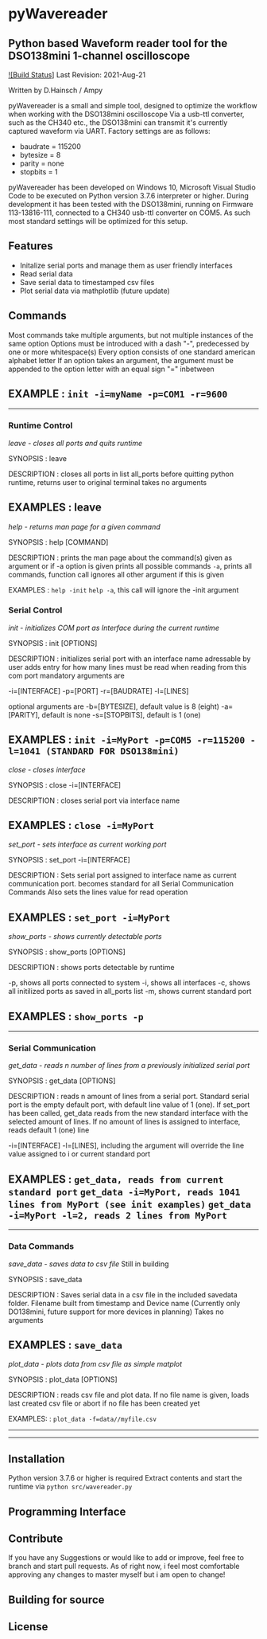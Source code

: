 # pyWavereader
## Python based Waveform reader tool for the DSO138mini 1-channel oscilloscope

[![Build Status]]()
Last Revision: 2021-Aug-21

Written by D.Hainsch / Ampy 

pyWavereader is a small and simple tool, designed to optimize the workflow when working with the DSO138mini oscilloscope
Via a usb-ttl converter, such as the CH340 etc., the DSO138mini can transmit it's currently captured waveform via UART.
Factory settings are as follows:
- baudrate = 115200
- bytesize = 8
- parity = none
- stopbits = 1

pyWavereader has been developed on Windows 10, Microsoft Visual Studio Code to be executed on Python version 3.7.6 interpreter or higher.
During development it has been tested with the DSO138mini, running on Firmware 113-13816-111, connected to a CH340 usb-ttl converter on COM5.
As such most standard settings will be optimized for this setup.

## **Features**
- Initalize serial ports and manage them as user friendly interfaces
- Read serial data
- Save serial data to timestamped csv files
- Plot serial data via mathplotlib (future update)

## **Commands**

Most commands take multiple arguments, but not multiple instances of the same option
Options must be introduced with a dash "-", predecessed by one or more whitespace(s)
Every option consists of one standard american alphabet letter
If an option takes an argument, the argument must be appended to the option letter with an equal sign "=" inbetween

EXAMPLE
: `init -i=myName -p=COM1 -r=9600`
---
---
### Runtime Control

*leave - closes all ports and quits runtime*

SYNOPSIS
: leave

DESCRIPTION
: closes all ports in list all_ports before quitting python runtime, returns user to original terminal
takes no arguments

EXAMPLES
: leave
---
*help - returns man page for a given command*

SYNOPSIS
: help [COMMAND]

DESCRIPTION
: prints the man page about the command(s) given as argument or if -a option is given prints all possible commands
`-a`, prints all commands, function call ignores all other argument if this is given

EXAMPLES
: `help -init`
 `help -a`, this call will ignore the -init argument

### Serial Control

*init - initializes COM port as Interface during the current runtime*

SYNOPSIS
: init [OPTIONS]

DESCRIPTION
: initializes serial port with an interface name adressable by user
adds entry for how many lines must be read when reading from this com port
mandatory arguments are

-i=[INTERFACE]
-p=[PORT]
-r=[BAUDRATE]
-l=[LINES]

optional arguments are
-b=[BYTESIZE], default value is 8 (eight)
-a=[PARITY], default is none
-s=[STOPBITS], default is 1 (one)

EXAMPLES 
: `init -i=MyPort -p=COM5 -r=115200 -l=1041 (STANDARD FOR DSO138mini)`
---
*close - closes interface*

SYNOPSIS
: close -i=[INTERFACE]

DESCRIPTION
: closes serial port via interface name

EXAMPLES
: `close -i=MyPort`
---
*set_port - sets interface as current working port*

SYNOPSIS
: set_port -i=[INTERFACE]

DESCRIPTION
: Sets serial port assigned to interface name as current communication port. becomes standard for all Serial Communication Commands
Also sets the lines value for read operation

EXAMPLES
: `set_port -i=MyPort`
---
*show_ports - shows currently detectable ports*

SYNOPSIS
: show_ports [OPTIONS]

DESCRIPTION
: shows ports detectable by runtime

-p, shows all ports connected to system
-i, shows all interfaces
-c, shows all initilized ports as saved in all_ports list
-m, shows current standard port

EXAMPLES
: `show_ports -p `
---
---
### Serial Communication

*get_data - reads n number of lines from a previously initialized serial port*

SYNOPSIS
: get_data [OPTIONS]

DESCRIPTION
: reads n amount of lines from a serial port. Standard serial port is the empty default port, with default line value of 1 (one).
If set_port has been called, get_data reads from the new standard interface with the selected amount of lines. If no amount of lines is assigned to interface, reads default 1 (one) line


-i=[INTERFACE]
-l=[LINES], including the argument will override the line value assigned to i or current standard port

EXAMPLES
: `get_data, reads from current standard port`
`get_data -i=MyPort, reads 1041 lines from MyPort (see init examples)`
`get_data -i=MyPort -l=2, reads 2 lines from MyPort`
---
---
### Data Commands

*save_data - saves data to csv file* Still in building

SYNOPSIS
: save_data

DESCRIPTION
: Saves serial data in a csv file in the included savedata folder. Filename built from timestamp and Device name (Currently only DO138mini,  future support for more devices in planning)
Takes no arguments

EXAMPLES
: `save_data`
---
*plot_data - plots data from csv file as simple matplot*

SYNOPSIS
: plot_data [OPTIONS]

DESCRIPTION
: reads csv file and plot data. If no file name is given, loads last created csv file or abort if no file has been created yet

EXAMPLES:
: `plot_data -f=data//myfile.csv`

---
---
## **Installation**
Python version 3.7.6 or higher is required
Extract contents and start the runtime via 
`python src/wavereader.py`

## Programming Interface

## Contribute
If you have any Suggestions or would like to add or improve, feel free to branch and start pull requests. As of right now, i feel most comfortable approving any changes to master myself but i am open to change!

## Building for source

## License
